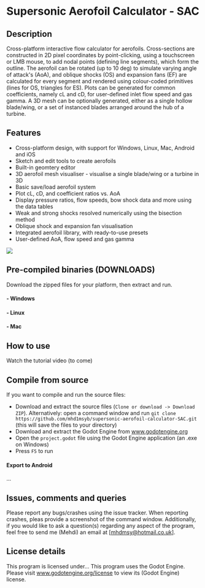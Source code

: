 # Supersonic Aerofoil Calculator - SAC



## Description

Cross-platform interactive flow calculator for aerofoils. Cross-sections are constructed in 2D pixel coordinates by point-clicking, using a touchscreen or LMB mouse, to add nodal points (defining line segments), which form the outline. The aerofoil can be rotated (up to 10 deg) to simulate varying angle of attack's (AoA), and oblique shocks (OS) and expansion fans (EF) are calculated for every segment and rendered using colour-coded primitives (lines for OS, triangles for ES). Plots can be generated for common coefficients, namely cL and cD, for user-defined inlet flow speed and gas gamma. A 3D mesh can be optionally generated, either as a single hollow blade/wing, or a set of instanced blades arranged around the hub of a turbine.



## Features

 - Cross-platform design, with support for Windows, Linux, Mac, Android and iOS
 - Sketch and edit tools to create aerofoils
 - Built-in geomtery editor
 - 3D aerofoil mesh visualiser - visualise a single blade/wing or a turbine in 3D
 - Basic save/load aerofoil system
 - Plot cL, cD, and coefficient ratios vs. AoA
 - Display pressure ratios, flow speeds, bow shock data and more using the data tables
 - Weak and strong shocks resolved numerically using the bisection method
 - Oblique shock and expansion fan visualisation
 - Integrated aerofoil library, with ready-to-use presets
 - User-defined AoA, flow speed and gas gamma
 
 ![](https://github.com/mhd1msyb/supersonic-aerofoil-calculator-SAC/blob/master/preview.png)
 
 ## Pre-compiled binaries (DOWNLOADS)
Download the zipped files for your platform, then extract and run.
  #### - Windows
  #### - Linux
  #### - Mac
  
  
  
## How to use
Watch the tutorial video (to come)



## Compile from source
If you want to compile and run the source files:
 - Download and extract the source files (`Clone or download -> Download ZIP`). Alternatively: open a command window and run `git clone https://github.com/mhd1msyb/supersonic-aerofoil-calculator-SAC.git` (this will save the files to your directory)
 - Download and extract the Godot Engine from www.godotengine.org
 - Open the `project.godot` file using the Godot Engine application (an .exe on Windows)
 - Press `F5` to run
 
 #### Export to Android
 ...
 
 ## Issues, comments and queries
 Please report any bugs/crashes using the issue tracker. When reporting crashes, pleas provide a screenshot of the command window. Additionally, if you would like to ask a question(s) regarding any aspect of the program, feel free to send me (Mehdi) an email at [mhdmsy@hotmail.co.uk].
 
## License details
This program is licensed under...
This program uses the Godot Engine. Please visit www.godotengine.org/license to view its (Godot Engine)  license.

